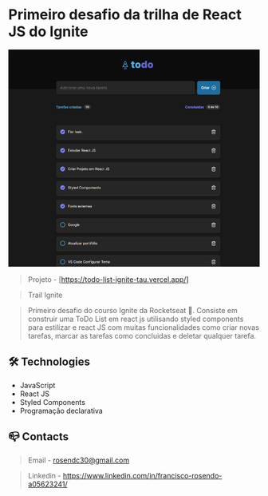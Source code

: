# Primeiro desafio da trilha de React JS do Ignite

![preview](public/.github/preview.png)
> Projeto - [https://todo-list-ignite-tau.vercel.app/]

> Trail Ignite

> Primeiro desafio do courso Ignite da Rocketseat :rocket:. Consiste em construir uma ToDo List em react js utilisando styled components para estilizar e react JS com muitas funcionalidades como criar novas tarefas, marcar as tarefas como concluidas e deletar qualquer tarefa.

## :hammer_and_wrench: Technologies

- JavaScript
- React JS
- Styled Components
- Programação declarativa 

## :mailbox_closed: Contacts

> Email - rosendc30@gmail.com

> Linkedin - https://www.linkedin.com/in/francisco-rosendo-a05623241/
